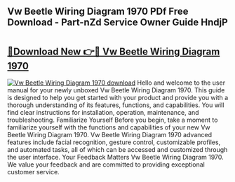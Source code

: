 ## Vw Beetle Wiring Diagram 1970 PDf Free Download - Part-nZd Service Owner Guide HndjP

# <h2><a href="http://dfnspr.blite.top/?on=Vw+Beetle+Wiring+Diagram+1970">🔗Download New 👉🔴 Vw Beetle Wiring Diagram 1970</a></h2>

[![Vw Beetle Wiring Diagram 1970 download](https://i.imgur.com/lujVjoI.png)](http://dfnspr.blite.top/?on=Vw+Beetle+Wiring+Diagram+1970)
Hello and welcome to the user manual for your newly unboxed Vw Beetle Wiring Diagram 1970. This guide is designed to help you get started with your product and provide you with a thorough understanding of its features, functions, and capabilities. You will find clear instructions for installation, operation, maintenance, and troubleshooting. Familiarize Yourself Before you begin, take a moment to familiarize yourself with the functions and capabilities of your new Vw Beetle Wiring Diagram 1970. Vw Beetle Wiring Diagram 1970 advanced features include facial recognition, gesture control, customizable profiles, and automated tasks, all of which can be accessed and customized through the user interface. Your Feedback Matters Vw Beetle Wiring Diagram 1970. We value your feedback and are committed to providing exceptional customer service.
